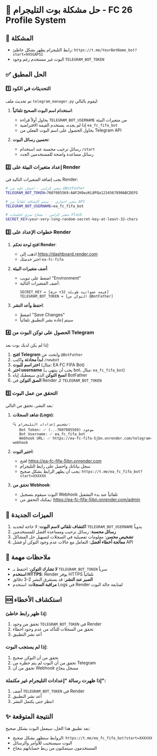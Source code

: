 # 🔧 حل مشكلة بوت التليجرام - FC 26 Profile System

## 📝 المشكلة
- رابط التليجرام يظهر بشكل خاطئ: `https://t.me/YourBotName_bot?start=9X5GAPSI`
- البوت غير مستخدم رغم وجود `TELEGRAM_BOT_TOKEN`

## ✅ الحل المطبق

### 1️⃣ **التحديثات في الكود**

تم تحديث ملف `telegram_manager.py` ليقوم بالتالي:

1. **استخدام اسم البوت الصحيح تلقائياً**:
   - يحاول أولاً قراءة `TELEGRAM_BOT_USERNAME` من متغيرات البيئة
   - إذا لم يجده، يستخدم القيمة الافتراضية `ea_fc_fifa_bot`
   - يحاول الحصول على اسم البوت الفعلي من Telegram API

2. **تحسين رسائل البوت**:
   - رسائل ترحيب محسنة عند استخدام `/start`
   - رسائل مساعدة واضحة للمستخدمين الجدد

### 2️⃣ **إعداد متغيرات البيئة على Render**

يجب إضافة المتغيرات التالية في Render:

```bash
# متغير إلزامي - احصل عليه من @BotFather
TELEGRAM_BOT_TOKEN=7607085569:AAF2K0wzKL8PQa1234567890ABCDEFG

# متغير اختياري - سيتم اكتشافه تلقائياً من API
TELEGRAM_BOT_USERNAME=ea_fc_fifa_bot

# متغير إلزامي - مفتاح سري لجلسات Flask
SECRET_KEY=your-very-long-random-secret-key-at-least-32-chars
```

### 3️⃣ **خطوات الإعداد على Render**

1. **افتح لوحة تحكم Render**:
   - اذهب إلى https://dashboard.render.com
   - اختر خدمتك `ea-fc-fifa`

2. **أضف متغيرات البيئة**:
   - اضغط على تبويب "Environment"
   - أضف المتغيرات التالية:
     ```
     SECRET_KEY = [قيمة عشوائية طويلة 32+ حرف]
     TELEGRAM_BOT_TOKEN = [التوكن من @BotFather]
     ```

3. **احفظ وأعد النشر**:
   - اضغط "Save Changes"
   - سيتم إعادة نشر التطبيق تلقائياً

### 4️⃣ **الحصول على توكن البوت من Telegram**

إذا لم يكن لديك بوت بعد:

1. **افتح Telegram** وابحث عن `@BotFather`
2. **ابدأ محادثة** واكتب `/newbot`
3. **اختر اسم للبوت** (مثال: EA FC FIFA Bot)
4. **اختر username** (يجب أن ينتهي بـ bot، مثال: `ea_fc_fifa_bot`)
5. **انسخ التوكن** الذي سيعطيك إياه BotFather
6. **الصق التوكن** في Render كـ `TELEGRAM_BOT_TOKEN`

### 5️⃣ **التحقق من عمل البوت**

بعد النشر، تحقق من التالي:

1. **شاهد السجلات (Logs)**:
   ```
   🔍 تشخيص إعدادات التليجرام:
      Bot Token: ✅ موجود (7607085569...)
      Bot Username: ✅ ea_fc_fifa_bot
      Webhook URL: ✅ https://ea-fc-fifa-5jbn.onrender.com/telegram-webhook
   ```

2. **اختبر البوت**:
   - افتح https://ea-fc-fifa-5jbn.onrender.com
   - سجل بياناتك واحصل على رابط التليجرام
   - يجب أن يظهر الرابط بشكل صحيح: `https://t.me/ea_fc_fifa_bot?start=XXXXXX`

3. **تحقق من Webhook**:
   - البوت سيقوم بتسجيل Webhook تلقائياً عند بدء التشغيل
   - يمكنك التحقق من: https://ea-fc-fifa-5jbn.onrender.com/admin

## 🚀 الميزات الجديدة

1. **اكتشاف تلقائي لاسم البوت**: لا حاجة لتحديد `TELEGRAM_BOT_USERNAME` يدوياً
2. **رسائل محسنة**: رسائل ترحيب ومساعدة أفضل للمستخدمين
3. **تشخيص محسن**: معلومات تفصيلية في السجلات لتسهيل حل المشاكل
4. **معالجة أخطاء أفضل**: التعامل مع حالات عدم وجود التوكن أو فشل API

## 📌 ملاحظات مهمة

- **لا تشارك التوكن**: احتفظ بـ `TELEGRAM_BOT_TOKEN` سرياً
- **استخدم HTTPS**: Render يوفر HTTPS تلقائياً
- **الصبر عند النشر**: قد يستغرق النشر 2-3 دقائق
- **مراقبة السجلات**: استخدم Logs في Render لمتابعة حالة البوت

## 🆘 استكشاف الأخطاء

### إذا ظهر رابط خاطئ:
1. تحقق من وجود `TELEGRAM_BOT_TOKEN` في Render
2. تحقق من السجلات للتأكد من عدم وجود أخطاء
3. أعد نشر التطبيق

### إذا لم يستجب البوت:
1. تحقق من أن التوكن صحيح
2. تحقق من أن البوت لم يتم حظره من Telegram
3. تحقق من أن Webhook مسجل بنجاح

### إذا ظهرت رسالة "إعدادات التليجرام غير مكتملة":
1. أضف `TELEGRAM_BOT_TOKEN` في Render
2. أعد نشر التطبيق
3. انتظر حتى يكتمل النشر

## ✨ النتيجة المتوقعة

بعد تطبيق هذا الحل، سيعمل البوت بشكل صحيح:
- الروابط ستظهر بشكل صحيح: `https://t.me/ea_fc_fifa_bot?start=XXXXXX`
- البوت سيستجيب للأوامر والرسائل
- المستخدمون سيتمكنون من ربط حساباتهم بنجاح
